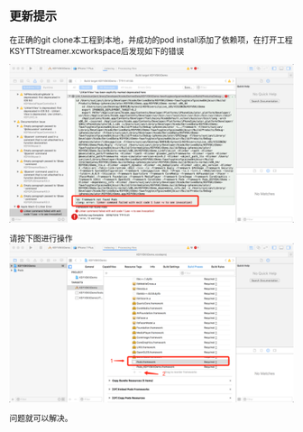 ## 更新提示
在正确的git clone本工程到本地，并成功的pod install添加了依赖项，在打开工程KSYTTStreamer.xcworkspace后发现如下的错误

![lPod](images/podsBug.png)

请按下图进行操作
![solution](images/fixFunction.png)

问题就可以解决。
